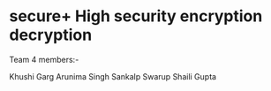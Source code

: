 # secure+  High security encryption decryption 

Team 4 members:-

Khushi Garg
Arunima Singh
Sankalp Swarup
Shaili Gupta

